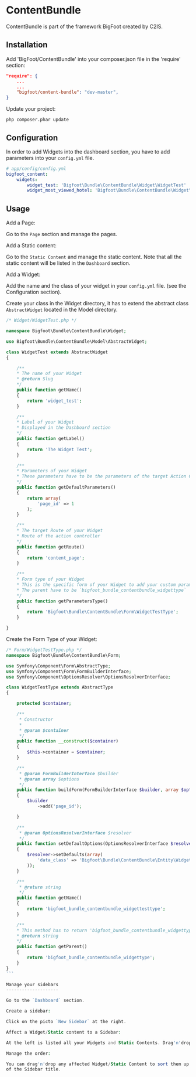 ContentBundle
=============

ContentBundle is part of the framework BigFoot created by C2IS.


Installation
------------

Add 'BigFoot/ContentBundle' into your composer.json file in the 'require' section:

``` json
"require": {
    ...
    ...
    "bigfoot/content-bundle": "dev-master",
}
```

Update your project:

``` shell
php composer.phar update
```

Configuration
-------------

In order to add Widgets into the dashboard section, you have to add parameters into your `config.yml` file.

```yml
# app/config/config.yml
bigfoot_content:
    widgets:
        widget_test: 'Bigfoot\Bundle\ContentBundle\Widget\WidgetTest'
        widget_most_viewed_hotel: 'Bigfoot\Bundle\ContentBundle\Widget\WidgetMostViewedHotel'
```

Usage
-----

Add a Page:

Go to the `Page` section and manage the pages.

Add a Static content:

Go to the `Static Content` and manage the static content. Note that all the static content will be listed in the `Dashboard` section.

Add a Widget:

Add the name and the class of your widget in your `config.yml` file. (see the Configuration section).

Create your class in the Widget directory, it has to extend the abstract class `AbstractWidget` located in the Model directory.

```php
/* Widget/WidgetTest.php */

namespace Bigfoot\Bundle\ContentBundle\Widget;

use Bigfoot\Bundle\ContentBundle\Model\AbstractWidget;

class WidgetTest extends AbstractWidget
{

    /**
    * The name of your Widget
    * @return Slug
    */
    public function getName()
    {
        return 'widget_test';
    }

    /**
    * Label of your Widget
    * Displayed in the Dashboard section
    */
    public function getLabel()
    {
        return 'The Widget Test';
    }

    /**
    * Parameters of your Widget
    * These parameters have to be the parameters of the target Action Controller.
    */
    public function getDefaultParameters()
    {
        return array(
            'page_id' => 1
        );
    }

    /**
    * The target Route of your Widget
    * Route of the action controller
    */
    public function getRoute()
    {
        return 'content_page';
    }

    /**
    * Form type of your Widget
    * This is the specific form of your Widget to add your custom parameters
    * The parent have to be `bigfoot_bundle_contentbundle_widgettype`
    */
    public function getParametersType()
    {
        return 'Bigfoot\Bundle\ContentBundle\Form\WidgetTestType';
    }

}
```

Create the Form Type of your Widget:

```php
/* Form/WidgetTestType.php */
namespace Bigfoot\Bundle\ContentBundle\Form;

use Symfony\Component\Form\AbstractType;
use Symfony\Component\Form\FormBuilderInterface;
use Symfony\Component\OptionsResolver\OptionsResolverInterface;

class WidgetTestType extends AbstractType
{

    protected $container;

    /**
     * Constructor
     *
     * @param $container
     */
    public function __construct($container)
    {
        $this->container = $container;
    }

    /**
     * @param FormBuilderInterface $builder
     * @param array $options
     */
    public function buildForm(FormBuilderInterface $builder, array $options)
    {
        $builder
            ->add('page_id');

    }

    /**
     * @param OptionsResolverInterface $resolver
     */
    public function setDefaultOptions(OptionsResolverInterface $resolver)
    {
        $resolver->setDefaults(array(
            'data_class' => 'Bigfoot\Bundle\ContentBundle\Entity\Widget'
        ));
    }

    /**
     * @return string
     */
    public function getName()
    {
        return 'bigfoot_bundle_contentbundle_widgettesttype';
    }

    /**
    * This method has to return 'bigfoot_bundle_contentbundle_widgettype'
    * @return string
    */
    public function getParent()
    {
        return 'bigfoot_bundle_contentbundle_widgettype';
    }
}
``̀

Manage your sidebars
--------------------

Go to the `Dashboard` section.

Create a sidebar:

Click on the picto `New Sidebar` at the right.

Affect a Widget/Static content to a Sidebar:

At the left is listed all your Widgets and Static Contents. Drag'n'drop them to any sidebar.

Manage the order:

You can drag'n'drop any affected Widget/Static Content to sort them up. Validate by clicking on the picto at the left
of the Sidebar title.